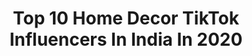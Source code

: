 ---
title: Top 10 Home Decor TikTok Influencers In India In 2020
description: >-
  Find top home decor TikTok influencers in India in 2020. Most popular hashtags: #homedecor #foryoupage #foryou #love.
platform: TikTok
hits: 21
text_top: Discover the most popular TikTok influencers on inBeat.
text_bottom: Our database holds 21 TikTok influencers like this in India for you to contact.
profiles:
  - username: "meghali082"
    fullname: >-
      Meghali tamuly 🥰
    bio: >-
      🇮🇳 ♥️Assam♥️ ♥️নমস্কাৰ 🙏♥️ 🏡Golaghat♥️ 👸8 June 🎂
    location: "India"
    followers: 2789
    engagement: 941
    commentsToLikes: 0.055225
    id: ckav6tbgkdooe0j23s0sp94o7
    verified: false
    hashtags: "#tiktokindia, #embroidery, #homedecor, #mycraft"
  - username: "kathus2004"
    fullname: >-
      athulyasramesh10 
    bio: >-
      Follow me on insta Dance and music lover♥️ NeEd YoUr SuPpoRt GuYzz
    location: "India"
    followers: 7030
    engagement: 1254
    commentsToLikes: 0.013405
    id: ckbkrj1r8m9ea0j232igw51zy
    verified: false
    hashtags: "#foryourpage, #lifebuoykarona, #comedy, #homedecor"
  - username: "sonali.ilyyyyyy"
    fullname: >-
      Sonali❤ Singh❤
    bio: >-
      ab youtube or insta bhi p bhi aaplog follow kr do 😊🙏
    location: "India"
    followers: 1300000
    engagement: 676
    commentsToLikes: 0.010589
    id: ckbf219f2oj7d0j23a4s398au
    verified: false
    hashtags: "#craft, #sonali04, #missustreetfood, #foryoupage"
  - username: "aneshascreativecorner"
    fullname: >-
      ANESHA✍️🌱🎨🖌️🧵🧶✂
    bio: >-
      Artist🖌 I 💖my life.my you tube channel✍️Anesha's creative corner👇 subscribe
    location: "India"
    followers: 10700
    engagement: 313
    commentsToLikes: 0.013396
    id: ckb9hdrzt706a0j23v0kjd8km
    verified: false
    hashtags: "#craft, #artlover, #stone, #papercraft"
  - username: "chandnisdiydecor"
    fullname: >-
      chandnisdiydecor
    bio: >-
      Welcome to Chandni's DIY Decor Simple and affordable DIY and home decor videos.
    location: "India"
    followers: 49000
    engagement: 565
    commentsToLikes: 0.004042
    id: ckbqwkqu2gued0j234e1iv0ij
    verified: false
    hashtags: "#tiktok, #edutokmotivation, #cddecor, #crafts"
  - username: "monashwilove"
    fullname: >-
      Mona Ashwini
    bio: >-
      🇮🇳 Owner of Handmade Cards Monashwi Let’s talk on Insta click 👇🏻Craftlover
    location: "India"
    followers: 36000
    engagement: 361
    commentsToLikes: 0.012425
    id: cka0lplfkry0r0i7823ofurzg
    verified: false
    hashtags: "#funnyvideos, #comedyvideo, #trending, #homedecorideas"
  - username: "pta_nhi_kon"
    fullname: >-
      Davinder
    bio: >-
      🌿#ptn_art🌿 🌿Art/craft🌿 🌿Thanks for supporting!🌿 🌿Instagram+YouTube👆🏻🌿
    location: "India"
    followers: 201900
    engagement: 697
    commentsToLikes: 0.002986
    id: ckav37xk69jqe0j23dmmm0qbp
    verified: false
    hashtags: "#trending, #love, #homedecor, #ptn"
  - username: "jesssonii0920"
    fullname: >-
      soni..jess
    bio: >-
      for crafty pics visit insta id- ghani_hub Grandmaa.Family.Lover.Art n craft.
    location: "India"
    followers: 37200
    engagement: 368
    commentsToLikes: 0.006063
    id: ck9n4tx8v5jhi0j78f9abs9ll
    verified: false
    hashtags: "#crafty, #homedecor, #recycling, #handmade"
  - username: "artkala4u"
    fullname: >-
      artkala4u
    bio: >-
      Welcome to the World Of Innovation 🎨
    location: "India"
    followers: 439300
    engagement: 277
    commentsToLikes: 0.002282
    id: ck81q81qtgos90j789g9jo5mw
    verified: true
    hashtags: "#cookies, #garden, #savetheworld, #homedecor"
  - username: "kichuu95"
    fullname: >-
      🌊🆃🅷🅰🅻🅰🆂🆂🅾🅿🅷🅸🅻🅴🌊
    bio: >-
      ° ARCHITECT ° ° 1995 edition ° ° Kollamkaari ° ° Thrissur 🐘🎇 Ishttam °
    location: "India"
    followers: 9806
    engagement: 4553
    commentsToLikes: 0.040934
    id: ckbw3n9z3x5sc0j23dn6blrh3
    verified: false
    hashtags: "#support, #foryoupage, #me, #foryou"
---
